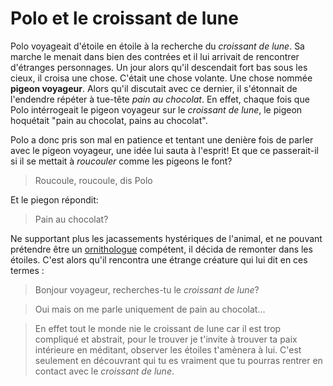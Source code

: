Polo et le croissant de lune
==
Polo voyageait d'étoile en étoile à la recherche du *croissant de lune*. Sa marche le menait dans bien des contrées et
il lui arrivait de rencontrer d'étranges personnages. Un jour alors qu'il descendait fort bas sous les cieux, il croisa une chose. C'était une chose volante. 
Une chose nommée **pigeon voyageur**. Alors qu'il discutait avec ce dernier, il s'étonnait de l'endendre répéter à tue-tête *pain au chocolat*. 
En effet, chaque fois que Polo intérrogeait le pigeon voyageur sur le *croissant de lune*, le pigeon hoquétait "pain au chocolat, pains au chocolat".

Polo a donc pris son mal en patience et tentant une denière fois de parler avec le pigeon voyageur, une idée lui sauta à l'esprit! Et que ce passerait-il si il se mettait à *roucouler* comme les pigeons le font? 

> Roucoule, roucoule, dis Polo

Et le piegon répondit:

> Pain au chocolat? 

Ne supportant plus les jacassements hystériques de l'animal, et ne pouvant prétendre être un [ornithologue](https://imgur.com/PdCu4qm) compétent, il décida de remonter dans les étoiles. 
C'est alors qu'il rencontra une étrange créature qui lui dit en ces termes :

> Bonjour voyageur, recherches-tu le *croissant de lune*?

> Oui mais on me parle uniquement de pain au chocolat...

> En effet tout le monde nie le croissant de lune car il est trop compliqué et abstrait, pour le trouver je t'invite à trouver ta paix intérieure en méditant, observer les étoiles t'amènera à lui.
C'est seulement en découvrant qui tu es vraiment que tu pourras rentrer en contact avec le *croissant de lune*.


